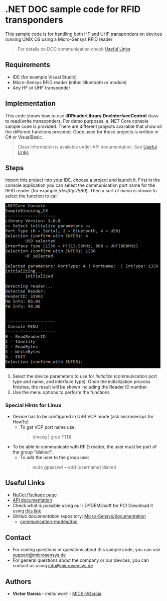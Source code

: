 # .NET DOC sample code for RFID transponders
This sample code is for handling both HF and UHF transponders on devices running UNIX OS using a Micro-Sensys RFID reader

> For details on DOC communication check [Useful Links](#Useful-Links) 

## Requirements
* IDE (for example Visual Studio)
* Micro-Sensys RFID reader (either Bluetooth or module)
* Any HF or UHF transponder

## Implementation
This code shows how to use **iIDReaderLibrary.DocInterfaceControl** class to read/write transponders. 
For demo purposes, a .NET Core console sample code is provided. There are different projects available that show all the different functions provided.
Code used for these projects is written in C# or VisualBasic.

> Class information is available under API documentation. See [Useful Links](#Useful-Links)

## Steps
Import this project into your IDE, choose a project and launch it. First in the console application you can select the communication port name for the RFID reader (for example */dev/ttyUSB0*). Then a sort of *menu* is shown to select the function to call

![Screenshot](screenshot/SampleCode_TAG_Console.png)

 1. Select the device parameters to use for *Initialize* (communication port type and name, and interface type). Once the initialization process finishes, the result will be shown including the Reader ID number.
 2. Use the menu options to perform the functions

### Special Hints for Linux
* Device has to be configured in USB VCP mode (ask microsensys for HowTo)
	* To get VCP port name use:	
		> dmesg | grep FTDI
* To be able to communicate with RFID reader, the user must be part of the group "dialout".
	* To add the user to the group use:
		> sudo gpasswd --add [username] dialout

## Useful Links
* [NuGet Package page](https://www.nuget.org/packages/Microsensys.iIDReaderLibrary.DocInterfaceControl/)
* [API documentation](https://www.microsensys.de/downloads/DevSamples/Libraries/UNIX/iIDReaderLibrary%20-%20.NET%20library/)
* Check what is possible using our iID®DEMOsoft for PC! Download it using [this link](https://www.microsensys.de/downloads/CDContent/Install/iID%c2%ae%20DEMOsoft.zip)
* GitHub *documentation* repository: [Micro-Sensys/documentation](https://github.com/Micro-Sensys/documentation)
	* [communication-modes/doc](https://github.com/Micro-Sensys/documentation/tree/master/communication-modes/doc)

## Contact

* For coding questions or questions about this sample code, you can use [support@microsensys.de](mailto:support@microsensys.de)
* For general questions about the company or our devices, you can contact us using [info@microsensys.de](mailto:info@microsensys.de)

## Authors

* **Victor Garcia** - *Initial work* - [MICS-VGarcia](https://github.com/MICS-VGarcia/)
